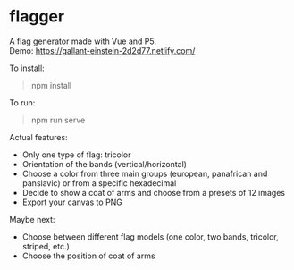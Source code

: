 # flagger
A flag generator made with Vue and P5.  
Demo: https://gallant-einstein-2d2d77.netlify.com/

To install:
> npm install

To run:
> npm run serve

Actual features:
- Only one type of flag: tricolor
- Orientation of the bands (vertical/horizontal)
- Choose a color from three main groups (european, panafrican and panslavic) or from a specific hexadecimal
- Decide to show a coat of arms and choose from a presets of 12 images
- Export your canvas to PNG

Maybe next:
- Choose between different flag models (one color, two bands, tricolor, striped, etc.)
- Choose the position of coat of arms
